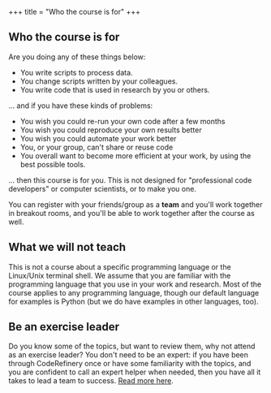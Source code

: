 +++
title = "Who the course is for"
+++

## Who the course is for

Are you doing any of these things below:
- You write scripts to process data.
- You change scripts written by your colleagues.
- You write code that is used in research by you or others.

... and if you have these kinds of problems:
- You wish you could re-run your own code after a few months
- You wish you could reproduce your own results better
- You wish you could automate your work better
- You, or your group, can't share or reuse code
- You overall want to become more efficient at your work, by using the
  best possible tools.

... then this course is for you. This is not designed for
"professional code developers" or computer scientists, or to make you
one.

You can register with your friends/group as a **team** and you'll work
together in breakout rooms, and you'll be able to work together after
the course as well.



## What we will not teach

This is not a course about a specific programming language or
the Linux/Unix terminal shell. We assume that you are familiar with the programming
language that you use in your work and research. Most of the course
applies to any programming language, though our default language for
examples is Python (but we do have examples in other languages, too).



## Be an exercise leader

Do you know some of the topics, but want to review them, why not
attend as an exercise leader?  You don't need to be an expert: if you
have been through CodeRefinery once or have some familiarity with the
topics, and you are confident to call an expert helper when needed, then you
have all it takes to lead a team to success.  [Read more
here](../volunteer/).
